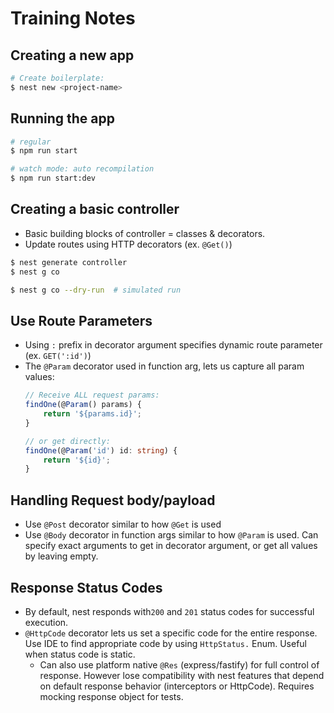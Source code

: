 # Training Notes

## Creating a new app
```bash
# Create boilerplate:
$ nest new <project-name>
```

## Running the app
```bash
# regular
$ npm run start

# watch mode: auto recompilation
$ npm run start:dev  
```

## Creating a basic controller
* Basic building blocks of controller = classes & decorators.
* Update routes using HTTP decorators (ex. `@Get()`)

```bash
$ nest generate controller
$ nest g co

$ nest g co --dry-run  # simulated run
```

## Use Route Parameters
* Using `:` prefix in decorator argument specifies dynamic route parameter (ex. `GET(':id')`)
* The `@Param` decorator used in function arg, lets us capture all param values:
    ```typescript
    // Receive ALL request params:
    findOne(@Param() params) {
        return '${params.id}';
    }
    
    // or get directly:
    findOne(@Param('id') id: string) {
        return '${id}';
    }
    ```

## Handling Request body/payload
* Use `@Post` decorator similar to how `@Get` is used
* Use `@Body` decorator in function args similar to how `@Param` is used. Can specify exact arguments to get in decorator argument, or get all values by leaving empty.

## Response Status Codes
* By default, nest responds with`200` and `201` status codes for successful execution.
* `@HttpCode` decorator lets us set a specific code for the entire response. Use IDE to find appropriate code by using `HttpStatus.` Enum. Useful when status code is static.
    * Can also use platform native `@Res` (express/fastify) for full control of response. However lose compatibility with nest features that depend on default response behavior (interceptors or HttpCode). Requires mocking response object for tests. 